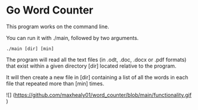 # Go Word Counter

This program works on the command line.

You can run it with ./main, followed by two arguments.

    ./main [dir] [min]
    
The program will read all the text files (in .odt, .doc, .docx or .pdf formats) that exist within a given directory [dir] located relative to the program.

It will then create a new file in [dir] containing a list of all the words in each file that repeated more than [min] times.

![]
(https://github.com/maxhealy01/word_counter/blob/main/functionality.gif
)
